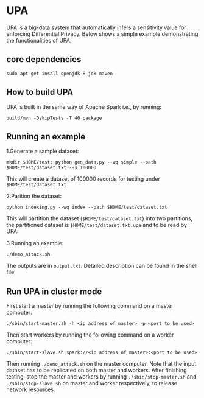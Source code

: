 # UPA

UPA is a big-data system that automatically infers a sensitivity value for enforcing Differential Privacy. 
Below shows a simple example demonstrating the functionalities of UPA.

## core dependencies

`sudo apt-get insall openjdk-8-jdk maven`

## How to build UPA

UPA is built in the same way of Apache Spark i.e., by running:

`build/mvn -DskipTests -T 40 package`

## Running an example

1.Generate a sample dataset:

`mkdir $HOME/test; python gen_data.py --wq simple --path $HOME/test/dataset.txt --s 100000`

This will create a dataset of 100000 records for testing under `$HOME/test/dataset.txt`

2.Parition the dataset:

`python indexing.py --wq index --path $HOME/test/dataset.txt`

This will partition the dataset (`$HOME/test/dataset.txt`) into two partitions, 
the partitioned dataset is `$HOME/test/dataset.txt.upa` and to be read by UPA.

3.Running an example: 

`./demo_attack.sh`

The outputs are in `output.txt`. Detailed description can be found in the shell file

## Run UPA in cluster mode

First start a master by running the following command on a master computer:

`./sbin/start-master.sh -h <ip address of master> -p <port to be used>`

Then start workers by running the following command on a worker computer:

`./sbin/start-slave.sh spark://<ip address of master>:<port to be used>`

Then running `./demo_attack.sh` on the master computer. Note that the input dataset has to be replicated on both master and workers. 
After finishing testing, stop the master and workers by running `./sbin/stop-master.sh` and `./sbin/stop-slave.sh` on master and worker respectively, to release network resources.



